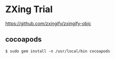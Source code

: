 # ZXing Trial

https://github.com/zxingify/zxingify-objc


## cocoapods

```
$ sudo gem install -n /usr/local/bin cocoapods
```